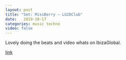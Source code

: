 ```yaml
---
layout: post
title: "Set: MissBerry – LG2DClub"
date:   2019-10-17
categories: music techno
video: false
---
```


Lovely doing the beats and video whats on IbizaGlobal.

[link]

[link]: http://ibizaglobal.tv/videos_list/missberry-lg2dclub/
